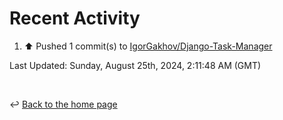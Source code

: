 # Recent Activity

<!--RECENT_ACTIVITY:start-->
1. ⬆️ Pushed 1 commit(s) to [IgorGakhov/Django-Task-Manager](https://github.com/IgorGakhov/Django-Task-Manager)<br>
<!--RECENT_ACTIVITY:end-->

<!--RECENT_ACTIVITY:last_update-->
Last Updated: Sunday, August 25th, 2024, 2:11:48 AM (GMT)
<!--RECENT_ACTIVITY:last_update_end-->

<br>

↩️ [Back to the home page](/README.md)
